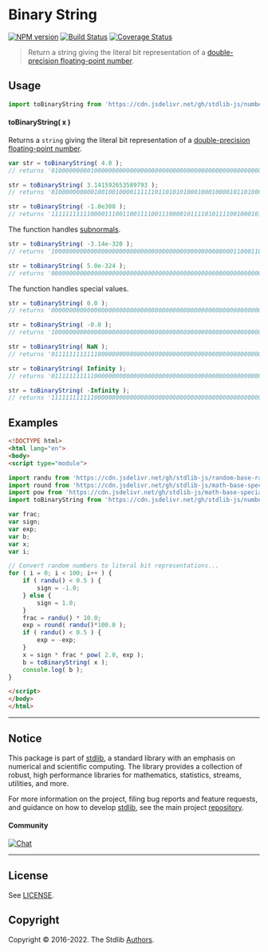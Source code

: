 <!--

@license Apache-2.0

Copyright (c) 2018 The Stdlib Authors.

Licensed under the Apache License, Version 2.0 (the "License");
you may not use this file except in compliance with the License.
You may obtain a copy of the License at

   http://www.apache.org/licenses/LICENSE-2.0

Unless required by applicable law or agreed to in writing, software
distributed under the License is distributed on an "AS IS" BASIS,
WITHOUT WARRANTIES OR CONDITIONS OF ANY KIND, either express or implied.
See the License for the specific language governing permissions and
limitations under the License.

-->

# Binary String

[![NPM version][npm-image]][npm-url] [![Build Status][test-image]][test-url] [![Coverage Status][coverage-image]][coverage-url] <!-- [![dependencies][dependencies-image]][dependencies-url] -->

> Return a string giving the literal bit representation of a [double-precision floating-point number][ieee754].



<section class="usage">

## Usage

```javascript
import toBinaryString from 'https://cdn.jsdelivr.net/gh/stdlib-js/number-float64-base-to-binary-string@v0.0.7-esm/index.mjs';
```

#### toBinaryString( x )

Returns a `string` giving the literal bit representation of a [double-precision floating-point number][ieee754].

```javascript
var str = toBinaryString( 4.0 );
// returns '0100000000010000000000000000000000000000000000000000000000000000'

str = toBinaryString( 3.141592653589793 );
// returns '0100000000001001001000011111101101010100010001000010110100011000'

str = toBinaryString( -1.0e308 );
// returns '1111111111100001110011001111001110000101111010111100100010100000'
```

The function handles [subnormals][subnormals].

```javascript
str = toBinaryString( -3.14e-320 );
// returns '1000000000000000000000000000000000000000000000000001100011010011'

str = toBinaryString( 5.0e-324 );
// returns '0000000000000000000000000000000000000000000000000000000000000001'
```

The function handles special values.

```javascript
str = toBinaryString( 0.0 );
// returns '0000000000000000000000000000000000000000000000000000000000000000'

str = toBinaryString( -0.0 );
// returns '1000000000000000000000000000000000000000000000000000000000000000'

str = toBinaryString( NaN );
// returns '0111111111111000000000000000000000000000000000000000000000000000'

str = toBinaryString( Infinity );
// returns '0111111111110000000000000000000000000000000000000000000000000000'

str = toBinaryString( -Infinity );
// returns '1111111111110000000000000000000000000000000000000000000000000000'
```

</section>

<!-- /.usage -->

<section class="examples">

## Examples

<!-- eslint no-undef: "error" -->

```html
<!DOCTYPE html>
<html lang="en">
<body>
<script type="module">

import randu from 'https://cdn.jsdelivr.net/gh/stdlib-js/random-base-randu@esm/index.mjs';
import round from 'https://cdn.jsdelivr.net/gh/stdlib-js/math-base-special-round@esm/index.mjs';
import pow from 'https://cdn.jsdelivr.net/gh/stdlib-js/math-base-special-pow@esm/index.mjs';
import toBinaryString from 'https://cdn.jsdelivr.net/gh/stdlib-js/number-float64-base-to-binary-string@v0.0.7-esm/index.mjs';

var frac;
var sign;
var exp;
var b;
var x;
var i;

// Convert random numbers to literal bit representations...
for ( i = 0; i < 100; i++ ) {
    if ( randu() < 0.5 ) {
        sign = -1.0;
    } else {
        sign = 1.0;
    }
    frac = randu() * 10.0;
    exp = round( randu()*100.0 );
    if ( randu() < 0.5 ) {
        exp = -exp;
    }
    x = sign * frac * pow( 2.0, exp );
    b = toBinaryString( x );
    console.log( b );
}

</script>
</body>
</html>
```

</section>

<!-- /.examples -->

<!-- Section for related `stdlib` packages. Do not manually edit this section, as it is automatically populated. -->

<section class="related">

</section>

<!-- /.related -->

<!-- Section for all links. Make sure to keep an empty line after the `section` element and another before the `/section` close. -->


<section class="main-repo" >

* * *

## Notice

This package is part of [stdlib][stdlib], a standard library with an emphasis on numerical and scientific computing. The library provides a collection of robust, high performance libraries for mathematics, statistics, streams, utilities, and more.

For more information on the project, filing bug reports and feature requests, and guidance on how to develop [stdlib][stdlib], see the main project [repository][stdlib].

#### Community

[![Chat][chat-image]][chat-url]

---

## License

See [LICENSE][stdlib-license].


## Copyright

Copyright &copy; 2016-2022. The Stdlib [Authors][stdlib-authors].

</section>

<!-- /.stdlib -->

<!-- Section for all links. Make sure to keep an empty line after the `section` element and another before the `/section` close. -->

<section class="links">

[npm-image]: http://img.shields.io/npm/v/@stdlib/number-float64-base-to-binary-string.svg
[npm-url]: https://npmjs.org/package/@stdlib/number-float64-base-to-binary-string

[test-image]: https://github.com/stdlib-js/number-float64-base-to-binary-string/actions/workflows/test.yml/badge.svg?branch=main
[test-url]: https://github.com/stdlib-js/number-float64-base-to-binary-string/actions/workflows/test.yml?query=branch:main

[coverage-image]: https://img.shields.io/codecov/c/github/stdlib-js/number-float64-base-to-binary-string/main.svg
[coverage-url]: https://codecov.io/github/stdlib-js/number-float64-base-to-binary-string?branch=main

<!--

[dependencies-image]: https://img.shields.io/david/stdlib-js/number-float64-base-to-binary-string.svg
[dependencies-url]: https://david-dm.org/stdlib-js/number-float64-base-to-binary-string/main

-->

[chat-image]: https://img.shields.io/gitter/room/stdlib-js/stdlib.svg
[chat-url]: https://gitter.im/stdlib-js/stdlib/

[stdlib]: https://github.com/stdlib-js/stdlib

[stdlib-authors]: https://github.com/stdlib-js/stdlib/graphs/contributors

[umd]: https://github.com/umdjs/umd
[es-module]: https://developer.mozilla.org/en-US/docs/Web/JavaScript/Guide/Modules

[deno-url]: https://github.com/stdlib-js/number-float64-base-to-binary-string/tree/deno
[umd-url]: https://github.com/stdlib-js/number-float64-base-to-binary-string/tree/umd
[esm-url]: https://github.com/stdlib-js/number-float64-base-to-binary-string/tree/esm
[branches-url]: https://github.com/stdlib-js/number-float64-base-to-binary-string/blob/main/branches.md

[stdlib-license]: https://raw.githubusercontent.com/stdlib-js/number-float64-base-to-binary-string/main/LICENSE

[ieee754]: https://en.wikipedia.org/wiki/IEEE_754-1985

[subnormals]: https://en.wikipedia.org/wiki/Denormal_number

</section>

<!-- /.links -->
